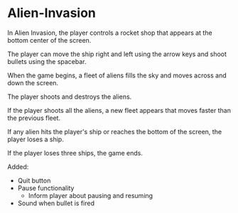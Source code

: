 # Alien-Invasion

In Alien Invasion, the player controls a rocket shop that appears  at the
bottom center of the screen.

The player can move the ship right and left using the arrow keys and shoot
bullets using the spacebar.

When the game begins, a fleet of aliens fills the sky and moves across and
down the screen.

The player shoots and destroys the aliens.

If the player shoots all the aliens, a new fleet appears that moves faster
than the previous fleet.

If any alien hits the player's ship or reaches the bottom of the screen, the
player loses a ship.

If the player loses three ships, the game ends.

Added:
- Quit button
- Pause functionality
	* Inform player about pausing and resuming
- Sound when bullet is fired
